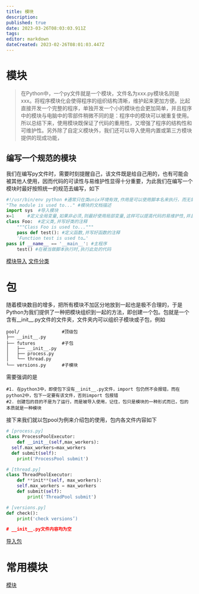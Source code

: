 ```yaml
---
title: 模块
description: 
published: true
date: 2023-03-26T08:03:03.911Z
tags: 
editor: markdown
dateCreated: 2023-02-26T08:01:03.447Z
---
```


# 模块
> 在Python中，一个py文件就是一个模块，文件名为xxx.py模块名则是xxx。将程序模块化会使得程序的组织结构清晰，维护起来更加方便。比起直接开发一个完整的程序，单独开发一个小的模块也会更加简单，并且程序中的模块与电脑中的零部件稍微不同的是：程序中的模块可以被重复使用。所以总结下来，使用模块既保证了代码的重用性，又增强了程序的结构性和可维护性。另外除了自定义模块外，我们还可以导入使用内置或第三方模块提供的现成功能，

## 编写一个规范的模块

我们在编写py文件时，需要时刻提醒自己，该文件既是给自己用的，也有可能会被其他人使用，因而代码的可读性与易维护性显得十分重要，为此我们在编写一个模块时最好按照统一的规范去编写，如下

```python
#!/usr/bin/env python #通常只在类unix环境有效,作用是可以使用脚本名来执行，而无需直接调用解释器。 
"The module is used to..." #模块的文档描述 
import sys 	#导入模块 
x=1		#定义全局变量,如果非必须,则最好使用局部变量,这样可以提高代码的易维护性,并且可以节省内存提高性能 
class Foo:	#定义类,并写好类的注释     
	"""Class Foo is used to..."""  
	pass def test(): #定义函数,并写好函数的注释     
  	'Function test is used to…'     
pass if __name__ == '__main__': #主程序     
	test() #在被当做脚本执行时,执行此处的代码
```


[模块导入](/backend/model_python/模块导入)
‍[文件分类](/backend/model_python/文件分类)



# 包

随着模块数目的增多，把所有模块不加区分地放到一起也是极不合理的，于是Python为我们提供了一种把模块组织到一起的方法，即创建一个包。包就是一个含有__init__.py文件的文件夹，文件夹内可以组织子模块或子包，例如

```shell
pool/                #顶级包 
├── __init__.py      
├── futures          #子包 
│   ├── __init__.py 
│   ├── process.py 
│   └── thread.py 
└── versions.py      #子模块
```

需要强调的是

```
#1. 在python3中，即使包下没有__init__.py文件，import 包仍然不会报错，而在python2中，包下一定要有该文件，否则import 包报错 
#2. 创建包的目的不是为了运行，而是被导入使用，记住，包只是模块的一种形式而已，包的本质就是一种模块
```

接下来我们就以包pool为例来介绍包的使用，包内各文件内容如下

```python
# [process.py]
class ProcessPoolExecutor: 
	def __init__(self,max_workers): 
  self.max_workers=max_workers 
  def submit(self): 
  	print('ProcessPool submit')

# [thread.py]
class ThreadPoolExecutor: 
	def **init**(self, max_workers): 
  	self.max_workers = max_workers 
    def submit(self): 
    	print('ThreadPool submit')

# [versions.py]
def check(): 
	print('check versions’)

# __init__.py文件内容均为空
```
[导入包](/backend/model_python/导入包)

# 常用模块
[模块](/backend/model_python/模块)